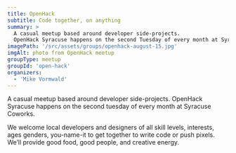 ```yaml
---
title: OpenHack
subtitle: Code together, on anything
summary: >
  A casual meetup based around developer side-projects.
  OpenHack Syracuse happens on the second Tuesday of every month at Syracuse Coworks
imagePath: '/src/assets/groups/openhack-august-15.jpg'
imgAlt: photo from OpenHack meetup
groupType: meetup
groupId: 'open-hack'
organizers:
  - 'Mike Vormwald'
---
```


A casual meetup based around developer side-projects. OpenHack Syracuse happens on the second tuesday of every month at Syracuse Coworks.

We welcome local developers and designers of all skill levels, interests, ages genders, you-name-it to get together to write code or push pixels. We’ll provide good food, good people, and creative energy.
